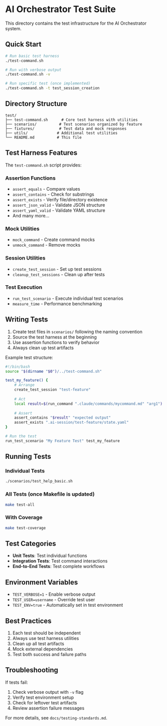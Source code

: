 # AI Orchestrator Test Suite

This directory contains the test infrastructure for the AI Orchestrator system.

## Quick Start

```bash
# Run basic test harness
./test-command.sh

# Run with verbose output
./test-command.sh -v

# Run specific test (once implemented)
./test-command.sh -t test_session_creation
```

## Directory Structure

```
test/
├── test-command.sh      # Core test harness with utilities
├── scenarios/          # Test scenarios organized by feature
├── fixtures/           # Test data and mock responses
├── utils/             # Additional test utilities
└── README.md          # This file
```

## Test Harness Features

The `test-command.sh` script provides:

### Assertion Functions
- `assert_equals` - Compare values
- `assert_contains` - Check for substrings
- `assert_exists` - Verify file/directory existence
- `assert_json_valid` - Validate JSON structure
- `assert_yaml_valid` - Validate YAML structure
- And many more...

### Mock Utilities
- `mock_command` - Create command mocks
- `unmock_command` - Remove mocks

### Session Utilities
- `create_test_session` - Set up test sessions
- `cleanup_test_sessions` - Clean up after tests

### Test Execution
- `run_test_scenario` - Execute individual test scenarios
- `measure_time` - Performance benchmarking

## Writing Tests

1. Create test files in `scenarios/` following the naming convention
2. Source the test harness at the beginning
3. Use assertion functions to verify behavior
4. Always clean up test artifacts

Example test structure:
```bash
#!/bin/bash
source "$(dirname "$0")/../test-command.sh"

test_my_feature() {
    # Arrange
    create_test_session "test-feature"
    
    # Act
    local result=$(run_command ".claude/commands/mycommand.md" "arg1")
    
    # Assert
    assert_contains "$result" "expected output"
    assert_exists ".ai-session/test-feature/state.yaml"
}

# Run the test
run_test_scenario "My Feature Test" test_my_feature
```

## Running Tests

### Individual Tests
```bash
./scenarios/test_help_basic.sh
```

### All Tests (once Makefile is updated)
```bash
make test-all
```

### With Coverage
```bash
make test-coverage
```

## Test Categories

- **Unit Tests**: Test individual functions
- **Integration Tests**: Test command interactions
- **End-to-End Tests**: Test complete workflows

## Environment Variables

- `TEST_VERBOSE=1` - Enable verbose output
- `TEST_USER=username` - Override test user
- `TEST_ENV=true` - Automatically set in test environment

## Best Practices

1. Each test should be independent
2. Always use test harness utilities
3. Clean up all test artifacts
4. Mock external dependencies
5. Test both success and failure paths

## Troubleshooting

If tests fail:
1. Check verbose output with `-v` flag
2. Verify test environment setup
3. Check for leftover test artifacts
4. Review assertion failure messages

For more details, see `docs/testing-standards.md`.